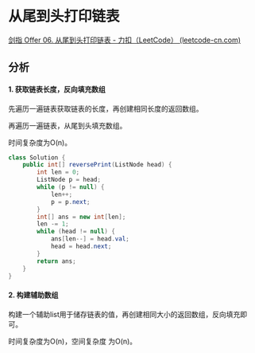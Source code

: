 # 从尾到头打印链表

[剑指 Offer 06. 从尾到头打印链表 - 力扣（LeetCode） (leetcode-cn.com)](https://leetcode-cn.com/problems/cong-wei-dao-tou-da-yin-lian-biao-lcof/)

## 分析

#### 1. 获取链表长度，反向填充数组

先遍历一遍链表获取链表的长度，再创建相同长度的返回数组。

再遍历一遍链表，从尾到头填充数组。

时间复杂度为O(n)。

```java
class Solution {
    public int[] reversePrint(ListNode head) {
        int len = 0;
        ListNode p = head;
        while (p != null) {
            len++;
            p = p.next;
        }
        int[] ans = new int[len];
        len -= 1;
        while (head != null) {
            ans[len--] = head.val;
            head = head.next;
        }
        return ans;
    }
}
```

#### 2. 构建辅助数组

构建一个辅助list用于储存链表的值，再创建相同大小的返回数组，反向填充即可。

时间复杂度为O(n)，空间复杂度 为O(n)。